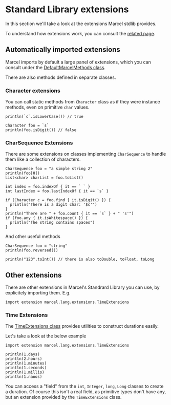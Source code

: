 # Standard Library extensions

In this section we'll take a look at the extensions Marcel stdlib provides.

To understand how extensions work, you can consult the [related page](../language-specification/extension-classes.md).

## Automatically imported extensions

Marcel imports by default a large panel of extensions, which you can consult under the
[DefaultMarcelMethods class](https://github.com/tambapps/marcel/blob/main/marcel-stdlib/src/main/java/marcel/lang/methods/DefaultMarcelMethods.java).

There are also methods defined in separate classes.

### Character extensions

You can call static methods from `Character` class as if they were instance methods, even on primitive `char` values.

```marcel
println(`c`.isLowerCase()) // true

Character foo = `s`
println(foo.isDigit()) // false
```

### CharSequence Extensions

There are some extensions on classes implementing `CharSequence` to handle them like a collection of characters.
```marcel
CharSequence foo = "a simple string 2"
println(foo[0])
List<char> charList = foo.toList()

int index = foo.indexOf { it == ` ` }
int lastIndex = foo.lastIndexOf { it == `s` }

if (Character c = foo.find { it.isDigit() }) {
  println("There is a digit char: '$c'")
}
println("There are " + foo.count { it == `s` } + " 's'")
if (foo.any { it.isWhitespace() }) {
  println("The string contains spaces")
}
```

And other useful methods

```marcel
CharSequence foo = "string"
println(foo.reversed())

println("123".toInt()) // there is also toDouble, toFloat, toLong
```

## Other extensions
There are other extensions in Marcel's Standrard Library you can use, by explicitely importing them. E.g.

````
import extension marcel.lang.extensions.TimeExtensions
````

### Time Extensions

The [TimeExtensions class](https://github.com/tambapps/marcel/blob/main/marcel-extensions/src/main/java/marcel/lang/extensions/TimeExtensions.java)
provides utilities to construct durations easily.

Let's take a look at the below example

```marcel
import extension marcel.lang.extensions.TimeExtensions

println(1.days)
println(2.hours)
println(1.minutes)
println(1.seconds)
println(1.millis)
println(1.nanos)
```

You can access a "field" from the `int`, `Integer`, `long`, `Long` classes to create a duration. Of course this isn't a real field, as
primitive types don't have any, but an extension provided by the `TimeExtensions` class.